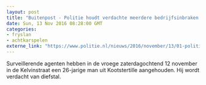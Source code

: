 ```yaml
---
layout: post
title: "Buitenpost - Politie houdt verdachte meerdere bedrijfsinbraken aan"
date: Sun, 13 Nov 2016 08:28:00 GMT
categories: 
- fryslan 
- achtkarspelen 
externe_link: "https://www.politie.nl/nieuws/2016/november/13/01-politie-houdt-verdachte-aan-voor-meerdere-bedrijfsinbraken.html"
---
```


Surveillerende agenten hebben in de vroege zaterdagochtend 12 november in de Kelvinstraat een 26-jarige man uit Kootstertille aangehouden. Hij wordt verdacht van diefstal.
